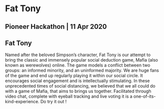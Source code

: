 # Fat Tony

## Pioneer Hackathon | 11 Apr 2020

## Fat Tony

Named after the beloved Simpson’s character, Fat Tony is our attempt to bring the classic and immensely popular social deduction game, Mafia (also known as werewolves) online. The game models a conflict between two groups: an informed minority, and an uninformed majority. We are huge fans of the game and end up regularly playing it within our social circle. It encourages social engagement and is intellectually stimulating. In these unprecedented times of social distancing, we believed that we all could do with a game of Mafia, that aims to brings us together. Facilitated through video chat, complete with eyeball tracking and live voting it is a one-of-its-kind-experience. Do try it out !